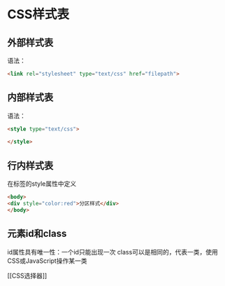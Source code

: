 # CSS样式表

## 外部样式表

语法：

```html
<link rel="stylesheet" type="text/css" href="filepath">
```

## 内部样式表

语法：

```html
<style type="text/css">
    
</style>
```

## 行内样式表

在标签的style属性中定义

```html
<body>
<div style="color:red">分区样式</div>
</body>
```

## 元素id和class

id属性具有唯一性：一个id只能出现一次
class可以是相同的，代表一类，使用CSS或JavaScript操作某一类

[[CSS选择器]]